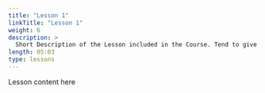 ```yaml
---
title: "Lesson 1"
linkTitle: "Lesson 1"
weight: 6
description: >
  Short Description of the Lesson included in the Course. Tend to give a short overview of what the lessons is about. Maximum 3-4 lines.
length: 05:03
type: lessons
---
```


Lesson content here
